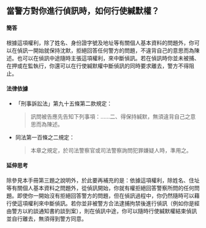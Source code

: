 ## 當警方對你進行偵訊時，如何行使緘默權？

#### 簡答

根據這項權利，除了姓名、身份證字號及地址等有關個人基本資料的問題外，你可以在偵訊一開始就保持沈默，拒絕回答任何警方的問題，不違背自己的意思而為陳述。也可以在偵訊中途隨時主張這項權利，來中斷偵訊。若在偵訊時你並未被捕、在押或在監執行，你還可以在行使緘默權中斷偵訊的同時要求離去，警方不得阻止。

#### 法律依據

* 「刑事訴訟法」第九十五條第二款規定：

   > 訊問被告應先告知下列事項：……二、得保持緘默，無須違背自己之意思而為陳述。

* 同法第一百條之二規定：

   > 本章之規定，於司法警察官或司法警察詢問犯罪嫌疑人時，準用之。

#### 延伸思考

除參見本手冊第三題之說明外，於此要再補充的是：依據這項權利，除姓名、住址等有關個人基本資料之問題外，從偵訊開始，你就有權拒絕回答警察所問的任何問題。即使你一開始沒有拒絕回答警方的問題，但在偵訊過程中，你仍然隨時可以藉行使這項權利來中斷偵訊。若你並非被警方合法逮捕拘禁後進行偵訊（例如你是經由警方以約談通知書約談到案），則在偵訊中途，你可以隨時行使緘默權結束偵訊並自行離去，無須得到警方同意。
